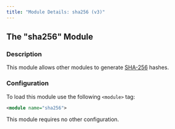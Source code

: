 ```yaml
---
title: "Module Details: sha256 (v3)"
---
```


## The "sha256" Module

### Description

This module allows other modules to generate [SHA-256](https://en.wikipedia.org/wiki/SHA-2) hashes.

### Configuration

To load this module use the following `<module>` tag:

```xml
<module name="sha256">
```

This module requires no other configuration.
